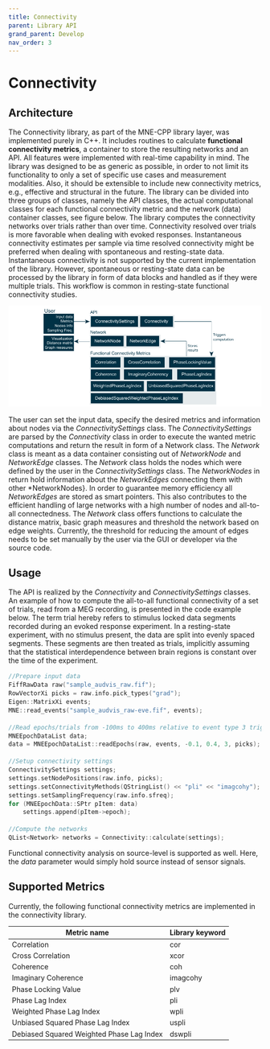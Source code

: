 ```yaml
---
title: Connectivity
parent: Library API
grand_parent: Develop
nav_order: 3
---
```


# Connectivity 

## Architecture

The Connectivity library, as part of the MNE-CPP library layer, was implemented purely in C++. It includes routines to calculate **functional connectivity metrics**, a container to store the resulting networks and an API. All features were implemented with real-time capability in mind. The library was designed to be as generic as possible, in order to not limit its functionality to only a set of specific use cases and measurement modalities. Also, it should be extensible to include new connectivity metrics, e.g., effective and structural in the future. The library can be divided into three groups of classes, namely the API classes, the actual computational classes for each functional connectivity metric and the network (data) container classes, see figure below. The library computes the connectivity networks over trials rather than over time. Connectivity resolved over trials is more favorable when dealing with evoked responses. Instantaneous connectivity estimates per sample via time resolved connectivity might be preferred when dealing with spontaneous and resting-state data. Instantaneous connectivity is not supported by the current implementation of the library. However, spontaneous or resting-state data can be processed by the library in form of data blocks and handled as if they were multiple trials. This workflow is common in resting-state functional connectivity studies.

![](../../images/lib/connectivity_architecture.png "The Connectivity library architecture")

The user can set the input data, specify the desired metrics and information about nodes via the *ConnectivitySettings* class. The *ConnectivitySettings* are parsed by the *Connectivity* class in order to execute the wanted metric computations and return the result in form of a Network class. The *Network* class is meant as a data container consisting out of *NetworkNode* and *NetworkEdge* classes. The *Network* class holds the nodes which were defined by the user in the *ConnectivitySettings* class. The *NetworkNodes* in return hold information about the *NetworkEdges* connecting them with other *NetworkNodes}. In order to guarantee memory efficiency all *NetworkEdges* are stored as smart pointers. This also contributes to the efficient handling of large networks with a high number of nodes and all-to-all connectedness. The *Network* class offers functions to calculate the distance matrix, basic graph measures and threshold the network based on edge weights. Currently, the threshold for reducing the amount of edges needs to be set manually by the user via the GUI or developer via the source code.

## Usage

The API is realized by the *Connectivity* and *ConnectivitySettings* classes. An example of how to compute the all-to-all functional connectivity of a set of trials, read from a MEG recording, is presented in the code example below. The term trial hereby refers to stimulus locked data segments recorded during an evoked response experiment. In a resting-state experiment, with no stimulus present, the data are split into evenly spaced segments. These segments are then treated as trials, implicitly assuming that the statistical interdependence between brain regions is constant over the time of the experiment.

```cpp
//Prepare input data
FiffRawData raw("sample_audvis_raw.fif");
RowVectorXi picks = raw.info.pick_types("grad");
Eigen::MatrixXi events;
MNE::read_events("sample_audvis_raw-eve.fif", events);

//Read epochs/trials from -100ms to 400ms relative to event type 3 triggers
MNEEpochDataList data;
data = MNEEpochDataList::readEpochs(raw, events, -0.1, 0.4, 3, picks);

//Setup connectivity settings
ConnectivitySettings settings;
settings.setNodePositions(raw.info, picks);
settings.setConnectivityMethods(QStringList() << "pli" << "imagcohy");
settings.setSamplingFrequency(raw.info.sfreq);
for (MNEEpochData::SPtr pItem: data)
	settings.append(pItem->epoch);

//Compute the networks
QList<Network> networks = Connectivity::calculate(settings);
```

Functional connectivity analysis on source-level is supported as well. Here, the *data* parameter would simply hold source instead of sensor signals.

## Supported Metrics

Currently, the following functional connectivity metrics are implemented in the connectivity library. 

| Metric name | Library keyword | 
|-------------|-------------|
| Correlation | cor |
| Cross Correlation | xcor |
| Coherence | coh |
| Imaginary Coherence | imagcohy |
| Phase Locking Value | plv |
| Phase Lag Index | pli |
| Weighted Phase Lag Index | wpli |
| Unbiased Squared Phase Lag Index | uspli |
| Debiased Squared Weighted Phase Lag Index | dswpli |
